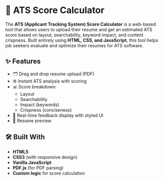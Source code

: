 # 📄 ATS Score Calculator

The **ATS (Applicant Tracking System) Score Calculator** is a web-based tool that allows users to upload their resume and get an estimated ATS score based on layout, searchability, keyword impact, and content crispness. Built entirely using **HTML, CSS, and JavaScript**, this tool helps job seekers evaluate and optimize their resumes for ATS software.

## ✨ Features

- 🗂️ Drag and drop resume upload (PDF)
- ⚙️ Instant ATS analysis with scoring
- 📊 Score breakdown:
  - Layout
  - Searchability
  - Impact (keywords)
  - Crispness (conciseness)
- 📍 Real-time feedback display with styled UI
- 📄 Resume preview

## 🛠️ Built With

- **HTML5**
- **CSS3** (with responsive design)
- **Vanilla JavaScript**
- **PDF.js** (for PDF parsing)
- **Custom logic** for score calculation

